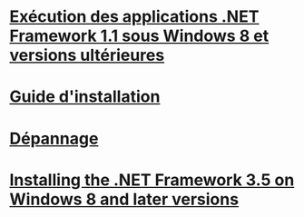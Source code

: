 # [Exécution des applications .NET Framework 1.1 sous Windows 8 et versions ultérieures](run-net-framework-1-1-apps.md)
# [Guide d'installation](guide-for-developers.md)
# [Dépannage](troubleshoot-blocked-installations-and-uninstallations.md)
# [Installing the .NET Framework 3.5 on Windows 8 and later versions](net-framework-3-5-on-windows-8-plus.md)
